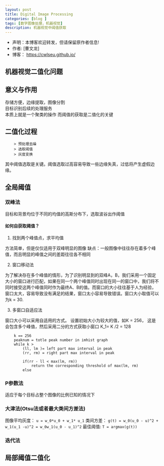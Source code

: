 ```yaml
---
layout: post
title: Digital Image Processing
categories: [blog ]
tags: [数字图像处理，机器视觉]
description: 机器视觉中阈值获取
---
```


- 声明：本博客欢迎转发，但请保留原作者信息!
- 作者: [曹文龙]
- 博客： <https://cwlseu.github.io/>

## 机器视觉二值化问题
## 意义与作用
存储方便，边缘提取，图像分割  
目标识别后续的处理服务  
本质上就是一个聚类的操作
而阈值的获取是二值化的关键

## 二值化过程

		> 预处理去噪
		> 选取阈值
		> 灰度变换

其中阈值选取是关键。阈值选取过高容易导致一些边缘失真，过低将产生虚假边缘。

## 全局阈值
### 双峰法
目标和背景均位于不同的均值的高斯分布下，选取波谷出作阈值

#### 如何自获取阈值？
1. 找到两个峰值点，求平均值

方法简单，但是仅仅适用于双峰明显的图像
缺点：一般图像中往往存在着多个峰值，而且明显的峰值之间的差距往往各不相同

2. 窗口移动法

为了解决存在多个峰值的情形，为了识别明显到的双峰A，B，我们采用一个固定大小的窗口进行匹配，如果在同一个两个峰值同时出现在同一的窗口中，我们将不同时接受这两个峰值同时作为最终A、B的值。而窗口的大小往往基于人为经验，窗口太大，容易导致没有满足的结果，窗口太小容易导致错误。窗口大小取值可以为k = 30.

3. 多窗口自适应法

窗口大小可以采用自适用的方式。
设置初始大小为较大的值，如K = 256， 这是会包含多个峰值，然后采用二分的方式获取小窗口
K_1= K /2 = 128

```
	k == 256
	peaknum = totle peak number in imhist graph 
	while k > 
		(ll, lm )= left part max interval in peak
		(rr, rm) = right part max interval in peak

		if(rr - ll < max(lm, rm))
			return the corresponding threshold of max(lm, rm) 
		else

```
### P参数法
适应于每个目标占整个图像的比例已知的情况下

### 大津法(Otsu法或者最大类间方差法)
图像平均灰度：  `u = w_0*u_0 + w_1* u_1`
类间方差：      `g(t) = w_0(u_0 - u)^2 + w_1(u_1 -u)^2 = w_0w_1(u_0 - u_1)^2`
最佳阈值:       `T = argmax(g(t))`

### 迭代法

## 局部阈值二值化